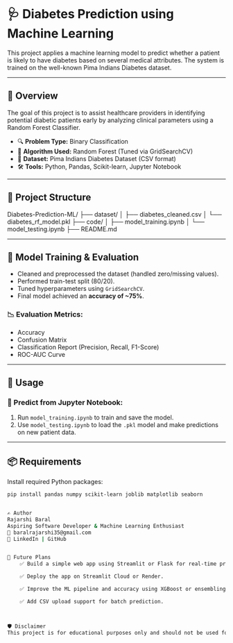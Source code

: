 # 🩺 Diabetes Prediction using Machine Learning

This project applies a machine learning model to predict whether a patient is likely to have diabetes based on several medical attributes. The system is trained on the well-known Pima Indians Diabetes dataset.

---

## 📌 Overview

The goal of this project is to assist healthcare providers in identifying potential diabetic patients early by analyzing clinical parameters using a Random Forest Classifier.

- 🔍 **Problem Type:** Binary Classification  
- 🧠 **Algorithm Used:** Random Forest (Tuned via GridSearchCV)  
- 💾 **Dataset:** Pima Indians Diabetes Dataset (CSV format)  
- 🛠️ **Tools:** Python, Pandas, Scikit-learn, Jupyter Notebook

---

## 📂 Project Structure

Diabetes-Prediction-ML/
├── dataset/
│ ├── diabetes_cleaned.csv
│ └── diabetes_rf_model.pkl
├── code/
│ ├── model_training.ipynb
│ └── model_testing.ipynb
├── README.md



---

## 🧪 Model Training & Evaluation

- Cleaned and preprocessed the dataset (handled zero/missing values).
- Performed train-test split (80/20).
- Tuned hyperparameters using `GridSearchCV`.
- Final model achieved an **accuracy of ~75%**.

### 📉 Evaluation Metrics:
- Accuracy
- Confusion Matrix
- Classification Report (Precision, Recall, F1-Score)
- ROC-AUC Curve

---

## 🚀 Usage

### 🔬 Predict from Jupyter Notebook:

1. Run `model_training.ipynb` to train and save the model.
2. Use `model_testing.ipynb` to load the `.pkl` model and make predictions on new patient data.

---

## 📦 Requirements

Install required Python packages:

```bash
pip install pandas numpy scikit-learn joblib matplotlib seaborn


✍️ Author
Rajarshi Baral
Aspiring Software Developer & Machine Learning Enthusiast
📧 baralrajarshi35@gmail.com
🔗 LinkedIn | GitHub


🔮 Future Plans
    ✅ Build a simple web app using Streamlit or Flask for real-time predictions.

    ✅ Deploy the app on Streamlit Cloud or Render.

    ✅ Improve the ML pipeline and accuracy using XGBoost or ensembling.

    ✅ Add CSV upload support for batch prediction.



🛡️ Disclaimer
This project is for educational purposes only and should not be used for real medical diagnosis.   

